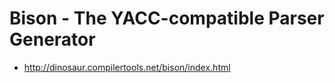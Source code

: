 # Bison - The YACC-compatible Parser Generator #

* http://dinosaur.compilertools.net/bison/index.html

